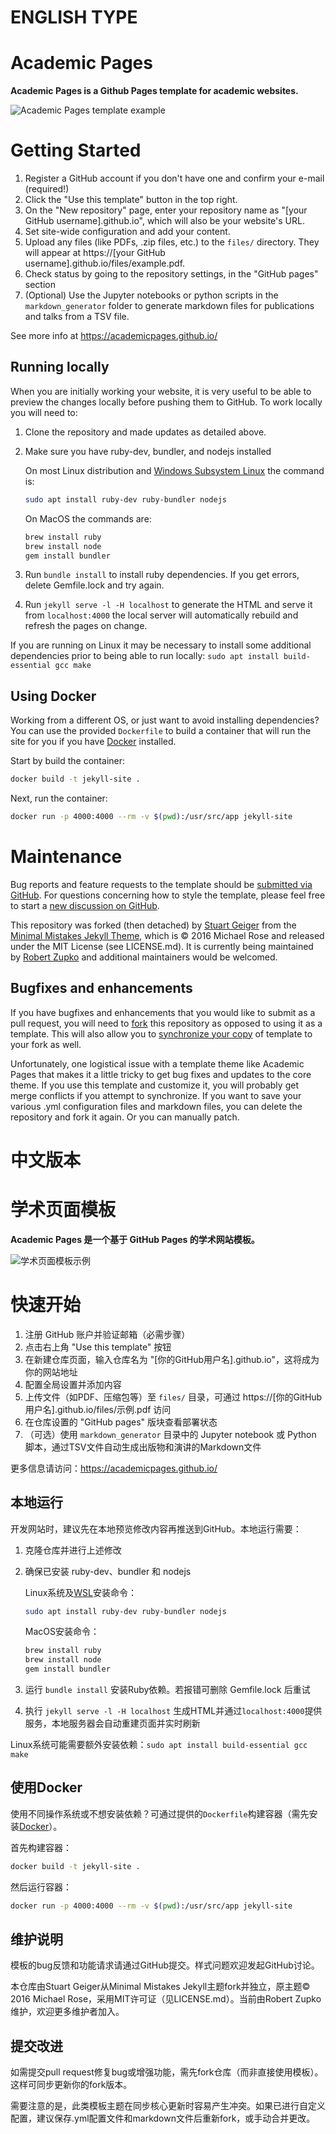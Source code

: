 # ENGLISH TYPE
# Academic Pages
**Academic Pages is a Github Pages template for academic websites.**

![Academic Pages template example](screenshot.jpg "Academic Pages template example")

# Getting Started

1. Register a GitHub account if you don't have one and confirm your e-mail (required!)
1. Click the "Use this template" button in the top right.
1. On the "New repository" page, enter your repository name as "[your GitHub username].github.io", which will also be your website's URL.
1. Set site-wide configuration and add your content.
1. Upload any files (like PDFs, .zip files, etc.) to the `files/` directory. They will appear at https://[your GitHub username].github.io/files/example.pdf.
1. Check status by going to the repository settings, in the "GitHub pages" section
1. (Optional) Use the Jupyter notebooks or python scripts in the `markdown_generator` folder to generate markdown files for publications and talks from a TSV file.

See more info at https://academicpages.github.io/

## Running locally

When you are initially working your website, it is very useful to be able to preview the changes locally before pushing them to GitHub. To work locally you will need to:

1. Clone the repository and made updates as detailed above.
1. Make sure you have ruby-dev, bundler, and nodejs installed
    
    On most Linux distribution and [Windows Subsystem Linux](https://learn.microsoft.com/en-us/windows/wsl/about) the command is:
    ```bash
    sudo apt install ruby-dev ruby-bundler nodejs
    ```
    On MacOS the commands are:
    ```bash
    brew install ruby
    brew install node
    gem install bundler
    ```
1. Run `bundle install` to install ruby dependencies. If you get errors, delete Gemfile.lock and try again.
1. Run `jekyll serve -l -H localhost` to generate the HTML and serve it from `localhost:4000` the local server will automatically rebuild and refresh the pages on change.

If you are running on Linux it may be necessary to install some additional dependencies prior to being able to run locally: `sudo apt install build-essential gcc make`

## Using Docker

Working from a different OS, or just want to avoid installing dependencies? You can use the provided `Dockerfile` to build a container that will run the site for you if you have [Docker](https://www.docker.com/) installed.

Start by build the container:

```bash
docker build -t jekyll-site .
```

Next, run the container:
```bash
docker run -p 4000:4000 --rm -v $(pwd):/usr/src/app jekyll-site
```

# Maintenance

Bug reports and feature requests to the template should be [submitted via GitHub](https://github.com/academicpages/academicpages.github.io/issues/new/choose). For questions concerning how to style the template, please feel free to start a [new discussion on GitHub](https://github.com/academicpages/academicpages.github.io/discussions).

This repository was forked (then detached) by [Stuart Geiger](https://github.com/staeiou) from the [Minimal Mistakes Jekyll Theme](https://mmistakes.github.io/minimal-mistakes/), which is © 2016 Michael Rose and released under the MIT License (see LICENSE.md). It is currently being maintained by [Robert Zupko](https://github.com/rjzupkoii) and additional maintainers would be welcomed.

## Bugfixes and enhancements

If you have bugfixes and enhancements that you would like to submit as a pull request, you will need to [fork](https://docs.github.com/en/pull-requests/collaborating-with-pull-requests/working-with-forks/fork-a-repo) this repository as opposed to using it as a template. This will also allow you to [synchronize your copy](https://docs.github.com/en/pull-requests/collaborating-with-pull-requests/working-with-forks/syncing-a-fork) of template to your fork as well.

Unfortunately, one logistical issue with a template theme like Academic Pages that makes it a little tricky to get bug fixes and updates to the core theme. If you use this template and customize it, you will probably get merge conflicts if you attempt to synchronize. If you want to save your various .yml configuration files and markdown files, you can delete the repository and fork it again. Or you can manually patch.


    
# 中文版本

# 学术页面模板
**Academic Pages 是一个基于 GitHub Pages 的学术网站模板。**

![学术页面模板示例](screenshot.jpg "学术页面模板示例")

# 快速开始

1. 注册 GitHub 账户并验证邮箱（必需步骤）
1. 点击右上角 "Use this template" 按钮
1. 在新建仓库页面，输入仓库名为 "[你的GitHub用户名].github.io"，这将成为你的网站地址
1. 配置全局设置并添加内容
1. 上传文件（如PDF、压缩包等）至 `files/` 目录，可通过 https://[你的GitHub用户名].github.io/files/示例.pdf 访问
1. 在仓库设置的 "GitHub pages" 版块查看部署状态
1. （可选）使用 `markdown_generator` 目录中的 Jupyter notebook 或 Python 脚本，通过TSV文件自动生成出版物和演讲的Markdown文件

更多信息请访问：https://academicpages.github.io/

## 本地运行

开发网站时，建议先在本地预览修改内容再推送到GitHub。本地运行需要：

1. 克隆仓库并进行上述修改
1. 确保已安装 ruby-dev、bundler 和 nodejs
    
    Linux系统及[WSL](https://learn.microsoft.com/en-us/windows/wsl/about)安装命令：
    ```bash
    sudo apt install ruby-dev ruby-bundler nodejs
    ```
    MacOS安装命令：
    ```bash
    brew install ruby
    brew install node
    gem install bundler
    ```
1. 运行 `bundle install` 安装Ruby依赖。若报错可删除 Gemfile.lock 后重试
1. 执行 `jekyll serve -l -H localhost` 生成HTML并通过`localhost:4000`提供服务，本地服务器会自动重建页面并实时刷新

Linux系统可能需要额外安装依赖：`sudo apt install build-essential gcc make`

## 使用Docker

使用不同操作系统或不想安装依赖？可通过提供的`Dockerfile`构建容器（需先安装[Docker](https://www.docker.com/)）。

首先构建容器：
```bash
docker build -t jekyll-site .
```
然后运行容器：
```bash
docker run -p 4000:4000 --rm -v $(pwd):/usr/src/app jekyll-site
```
## 维护说明
模板的bug反馈和功能请求请通过GitHub提交。样式问题欢迎发起GitHub讨论。

本仓库由Stuart Geiger从Minimal Mistakes Jekyll主题fork并独立，原主题© 2016 Michael Rose，采用MIT许可证（见LICENSE.md）。当前由Robert Zupko维护，欢迎更多维护者加入。

## 提交改进
如需提交pull request修复bug或增强功能，需先fork仓库（而非直接使用模板）。这样可同步更新你的fork版本。

需要注意的是，此类模板主题在同步核心更新时容易产生冲突。如果已进行自定义配置，建议保存.yml配置文件和markdown文件后重新fork，或手动合并更改。


